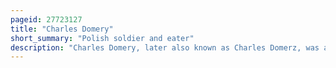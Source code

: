 ```yaml
---
pageid: 27723127
title: "Charles Domery"
short_summary: "Polish soldier and eater"
description: "Charles Domery, later also known as Charles Domerz, was a polish Soldier serving in the prussian and french Armies, noted for his unusually large Appetite. Serving in the prussian Army against France during the first Coalition War he found that the Rations of the Prussians were insufficient and deserted the french Army in Exchange for Food. Although generally healthy he was voraciously hungry while he served in the french Service and ate any available Food. While stationed near Paris he was recorded as having eaten 174 Cats in a Year and although he disliked Vegetables he would eat 4 to 5 Pounds of Grass a Day if he could n't find other. During Service on the french Ship Hoche he tried to eat a Member of the Crew hit by Cannon Fire before other Members of the Crew came to him."
---
```

